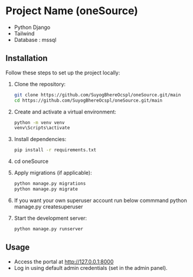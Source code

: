 # Project Name  (oneSource)


- Python Django
- Tailwind
- Database : mssql


## Installation

Follow these steps to set up the project locally:

1. Clone the repository:
    ```bash
    git clone https://github.com/SuyogBhereOcspl/oneSource.git/main
    cd https://github.com/SuyogBhereOcspl/oneSource.git/main
    ```

2. Create and activate a virtual environment:
    ```bash
    python -m venv venv
    venv\Scripts\activate
    ```
3. Install dependencies:
    ```bash
    pip install -r requirements.txt
    ```
4. cd oneSource

5. Apply migrations (if applicable):
    ```bash
    python manage.py migrations
    python manage.py migrate
    ```
6. If you want your own superuser account run below commmand
    python manage.py createsuperuser

7. Start the development server:
    ```bash
    python manage.py runserver


## Usage

- Access the portal at http://127.0.0.1:8000
- Log in using default admin credentials (set in the admin panel).

